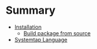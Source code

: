 # Summary

* [Installation](Installation.md)
  * [Build package from source](Installation_build_ubuntu.md)
* [Systemtap Language](language/language.md)
